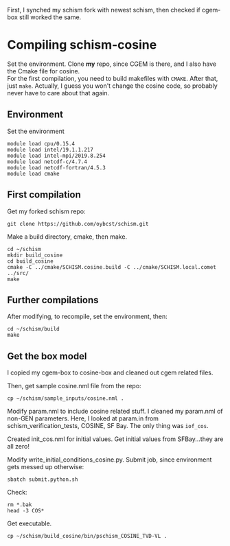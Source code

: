 First, I synched my schism fork with newest schism, then checked if cgem-box still worked the same.

# Compiling schism-cosine

Set the environment.  Clone **my** repo, since CGEM is there, and I also have the Cmake file for cosine.  
For the first compilation, you need to build makefiles with `CMAKE`.  After that, just `make`.  Actually, I guess you won't change the cosine code, so 
probably never have to care about that again.

## Environment
Set the environment
```
module load cpu/0.15.4
module load intel/19.1.1.217
module load intel-mpi/2019.8.254
module load netcdf-c/4.7.4
module load netcdf-fortran/4.5.3
module load cmake
```

## First compilation
Get my forked schism repo:
```
git clone https://github.com/oybcst/schism.git
```

Make a build directory, cmake, then make. 
```
cd ~/schism
mkdir build_cosine
cd build_cosine
cmake -C ../cmake/SCHISM.cosine.build -C ../cmake/SCHISM.local.comet ../src/
make
```

## Further compilations
After modifying, to recompile, set the environment, then:
```
cd ~/schism/build
make
```

## Get the box model
I copied my cgem-box to cosine-box and cleaned out cgem related files.

Then, get sample cosine.nml file from the repo:
```
cp ~/schism/sample_inputs/cosine.nml .
```

Modify param.nml to include cosine related stuff.  I cleaned my param.nml of non-GEN parameters.  Here, I looked at param.in from schism_verification_tests, COSINE, SF Bay.  The only thing was `iof_cos`.

Created init_cos.nml for initial values.  Get initial values from SFBay...they are all zero! 

Modify write_initial_conditions_cosine.py. Submit job, since environment gets messed up otherwise:
```
sbatch submit.python.sh
```

Check:
```
rm *.bak
head -3 COS*
```

Get executable.
```
cp ~/schism/build_cosine/bin/pschism_COSINE_TVD-VL .
```



